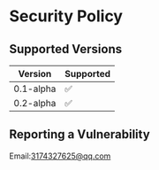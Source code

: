 # Security Policy

## Supported Versions


| Version | Supported          |
| ------- | ------------------ |
| 0.1-alpha  | :white_check_mark: |
| 0.2-alpha  | :white_check_mark: |

## Reporting a Vulnerability

Email:3174327625@qq.com
